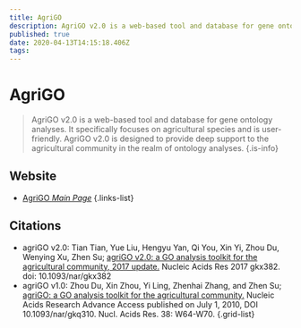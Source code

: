 ```yaml
---
title: AgriGO
description: AgriGO v2.0 is a web-based tool and database for gene ontology analyses.
published: true
date: 2020-04-13T14:15:18.406Z
tags: 
---
```


# AgriGO

> AgriGO v2.0 is a web-based tool and database for gene ontology analyses. It specifically focuses on agricultural species and is user-friendly. AgriGO v2.0 is designed to provide deep support to the agricultural community in the realm of ontology analyses.
{.is-info}



## Website

- [AgriGO *Main Page*](http://systemsbiology.cau.edu.cn/agriGOv2/)
{.links-list}

## Citations

- agriGO v2.0: Tian Tian, Yue Liu, Hengyu Yan, Qi You, Xin Yi, Zhou Du, Wenying Xu, Zhen Su; [agriGO v2.0: a GO analysis toolkit for the agricultural community, 2017 update.](https://academic.oup.com/nar/article/45/W1/W122/3796337) Nucleic Acids Res 2017 gkx382. doi: 10.1093/nar/gkx382
- agriGO v1.0: Zhou Du, Xin Zhou, Yi Ling, Zhenhai Zhang, and Zhen Su; [agriGO: a GO analysis toolkit for the agricultural community.](https://academic.oup.com/nar/article/38/suppl_2/W64/1096519) Nucleic Acids Research Advance Access published on July 1, 2010, DOI 10.1093/nar/gkq310. Nucl. Acids Res. 38: W64-W70.
{.grid-list}